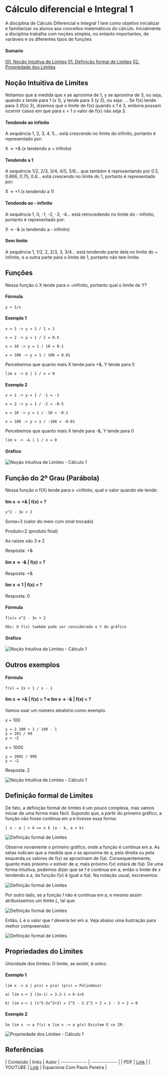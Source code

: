 # Cálculo diferencial e Integral 1

A disciplina de Cálculo Diferencial e Integral 1 tem como 
objetivo inicializar e familiarizar os alunos aos conceitos 
matemáticos do cálculo. Inicialmente a disciplina trabalha 
com noções simples, no entanto importantes, 
de variáveis e os diferentes tipos de funções

#### Sumario

[00. Noção Intuitiva de Limites](#user-content-noção-intuitiva-de-limites)
[01. Definição formal de Limites](#user-content-definição-formal-de-limites)
[02. Propriedade dos Limites](#user-content-propriedade-dos-limites)

## Noção Intuitiva de Limites

Notamos que à medida que x se aproxima de 1, y se aproxima de 3, ou seja, quando x tende para 1 (x 1), y tende para 3 (y 3), ou seja: ... Se f(x) tende para 3 (f(x) 3), dizemos que o limite de f(x) quando x 1 é 3, embora possam ocorrer casos em que para x = 1 o valor de f(x) não seja 3.

#### Tendendo ao infinito

A sequência 1, 2, 3, 4, 5... está crescendo no limite do infinito, portanto é representado por:

X -> +& (x tendendo a + infinito)

#### Tendendo a 1

A sequência 1/2, 2/3, 3/4, 4/5, 5/6... que também é representando por 0.5, 0.666, 0.75, 0.8... está crescendo no limite do 1, portanto é representado por:

X -> +1 (x tendendo a 1)

#### Tendendo ao - infinito

A sequência 1, 0, -1, -2, -3, -4... está retrocedendo no limite do - infinito, portanto é representado por:

X -> -& (x tendendo a - infinito)

#### Sem limite

A sequência 1, 1/2, 2, 2/3, 3, 3/4... está tendendo parte dela no limite do + infinito, e a
outra parte para o limite de 1, portanto não tem limite.

## Funções

Nessa função o X tende para o +infinito, portanto qual o limite de Y?

#### Fórmula

```
y = 1/x
```

#### Exemplo 1

```
x = 1 -> y = 1 / 1 = 1
```

```
x = 2 -> y = 1 / 2 = 0.5
```

```
x = 10 -> y = 1 / 10 = 0.1
```

```
x = 100 -> y = 1 / 100 = 0.01
```

Percebemos que quanto mais X tende para +&, Y tende para 0

```
lim x -> & | 1 / x = 0
```

#### Exemplo 2

```
x = 1 -> y = 1 / -1 = -1
```

```
x = 2 -> y = 1 / -2 = -0.5
```

```
x = 10 -> y = 1 / -10 = -0.1
```

```
x = 100 -> y = 1 / -100 = -0.01
```

Percebemos que quanto mais X tende para -&, Y tende para 0

```
lim x -> -& | 1 / x = 0
```

#### Gráfico

![Noção Intuitiva de Limites - Cálculo 1](/1-periodo/images/Nocao-Intuitiva-de-Limites-Calculo-1.png)

## Função do 2º Grau (Parábola)

Nessa função o f(X) tende para o +infinito, qual o valor quando ele tende:

#### lim x -> +& | f(x) = ?

```
x^2 - 3x + 2
```

Soma=3 (valor do meio com sinal trocado)

Produto=2 (produto final)

As raízes são 3 e 2

Resposta: +&

#### lim x -> -& | f(x) = ?

Resposta: +&

#### lim x -> 1 | f(x) = ?

Resposta: 0

#### Fórmula

```
f(x)= x^2 - 3x + 2

Obs: O f(x) também pode ser considerado o Y do gráfico
```

#### Gráfico

![Noção Intuitiva de Limites - Cálculo 1](/1-periodo/images/Nocao-Intuitiva-de-Limites-Calculo-1--1.png)

## Outros exemplos

#### Fórmula

```
f(x) = 2x + 1 / x - 1
```

#### lim x -> +& | f(x) = ? e lim x -> -& | f(x) = ?

Vamos usar um número aleatório como exemplo.

x = 100

```
y = 2.100 + 1 / 100 - 1
y = 201 / 99
y = ~2
```

x = 1000

```
y = 2001 / 999
y = ~2
```

Resposta: 2

![Noção Intuitiva de Limites - Cálculo 1](/1-periodo/images/Nocao-Intuitiva-de-Limites-Calculo-1--2.png)

## Definição formal de Limites

De fato, a definição formal de limites é um pouco complexa, mas vamos iniciar de uma forma mais fácil. Supondo que, a partir do primeiro gráfico, a função não fosse contínua em 𝑎 e tivesse essa forma:

```
| x - a | < k => x E (a - k, a + k)
```

![Definição formal de Limites](/1-periodo/images/definicao-de-limite-1.png)

Observe novamente o primeiro gráfico, onde a função é contínua em 𝑎. As setas indicam que a medida que 𝑥 se aproxima de 𝑎, pela direita ou pela esquerda,os valores de 𝑓(𝑥) se aproximam de 𝑓(𝑎). Consequentemente, quanto mais próximo 𝑥 estiver de 𝑎, mais próximo 𝑓(𝑥) estará de 𝑓(𝑎). De uma forma intuitiva, podemos dizer que se 𝑓 é contínua em 𝑎, então o limite de 𝑥 tendendo a 𝑎, da função 𝑓(𝑥) é igual a 𝑓(𝑎). Na notação usual, escrevemos:

![Definição formal de Limites](/1-periodo/images/definicao-de-limite-2.png)

Por outro lado, se a função 𝑓 não é contínua em 𝑎, e mesmo assim atribuíssemos um limite 𝐿, tal que:

![Definição formal de Limites](/1-periodo/images/definicao-de-limite-3.png)

Então, 𝐿 é o valor que 𝑓 deveria ter em 𝑎. Veja abaixo uma ilustração para melhor compreensão:

![Definição formal de Limites](/1-periodo/images/definicao-de-limite-4.png)

## Propriedades do Limites

Unicidade dos limites: O limite, se existir, é unico.

#### Exemplo 1

```
lim x -> a | p(x) = p(a) (p(x) = Polinômio)
```

```
a) lim x-> 2 (3x-1) = 3.2-1 = 6-1=5
```

```
b) lim x-> 1 (x^5-3x^2+2) = 1^5 - 3.1^2 + 2 = 1 - 3 + 2 = 0
```

#### Exemplo 2

```
Se lim x -> a f(x) e lim x -> a g(x) Existem E ce IR:
```

![Propriedade dos Limites - Cálculo 1](/1-periodo/images/Propriedade-dos-Limites.png)

## Referências

| Conteúdo  | links | Autor
| ------------- | ------------- |
| PDF  | [Link](https://petemb.ufsc.br/files/2015/03/Apostila-Calculo-I-PROTEGIDA.pdf)  |
| YOUTUBE  | [Link](https://www.youtube.com/playlist?list=PLEfwqyY2ox86LhxKybOY3_IG-7R5herLC)  | Equaciona Com Paulo Pereira |


